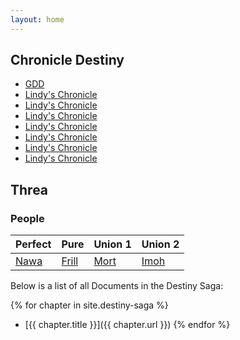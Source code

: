 ```yaml
---
layout: home
---
```


## Chronicle Destiny  
- [GDD](destiny-saga/chronicle-destiny-gdd)
- [Lindy's Chronicle](/destiny-saga/lindys-chronicle)
- [Lindy's Chronicle](/destiny-saga/lindys-chronicle)
- [Lindy's Chronicle](/destiny-saga/lindys-chronicle)
- [Lindy's Chronicle](/destiny-saga/lindys-chronicle)
- [Lindy's Chronicle](/destiny-saga/lindys-chronicle)
- [Lindy's Chronicle](/destiny-saga/lindys-chronicle)
- [Lindy's Chronicle](/destiny-saga/lindys-chronicle)

## Threa

### People

|Perfect|Pure|Union 1|Union 2|
|-------|----|-------|-------|
|[Nawa](/destiny-saga/nawa)|[Frill](/destiny-saga/frill)|[Mort](/destiny-saga/frill)|[Imoh](/destiny-saga/frill)|


Below is a list of all Documents in the Destiny Saga:

{% for chapter in site.destiny-saga %}
- [{{ chapter.title }}]({{ chapter.url }})
{% endfor %}
